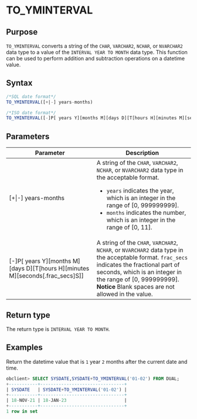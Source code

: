 # TO_YMINTERVAL

## Purpose

`TO_YMINTERVAL` converts a string of the `CHAR`, `VARCHAR2`, `NCHAR`, or `NVARCHAR2` data type to a value of the `INTERVAL YEAR TO MONTH` data type. This function can be used to perform addition and subtraction operations on a datetime value.

## Syntax

```sql
/*SQL date format*/
TO_YMINTERVAL([+|-] years-months)

/*ISO date format*/
TO_YMINTERVAL([-]P[ years Y][months M][days D][T[hours H][minutes M][seconds[.frac_secs]S]])
```

## Parameters

| Parameter | Description |
|-------------------------------------------------------------------------------------------------|--------------------------------------------------------------------------------------------------------------------------------------------------------------------------------------------------------------------------------------------------|
| \[+\|-\] years-months | A string of the `CHAR`, `VARCHAR2`, `NCHAR`, or `NVARCHAR2` data type in the acceptable format.  <ul><li> `years` indicates the year, which is an integer in the range of \[0, 999999999\].    </li><li> `months` indicates the number, which is an integer in the range of \[0, 11\]. </li></ul> |
| \[-\]P\[ years Y\]\[months M\]\[days D\]\[T\[hours H\]\[minutes M\]\[seconds\[.frac_secs\]S\]\] | A string of the `CHAR`, `VARCHAR2`, `NCHAR`, or `NVARCHAR2` data type in the acceptable format.  `frac_secs` indicates the fractional part of seconds, which is an integer in the range of \[0, 999999999\].  <br>**Notice** Blank spaces are not allowed in the value.  |

## Return type

The return type is `INTERVAL YEAR TO MONTH`.

## Examples

Return the datetime value that is `1` year `2` months after the current date and time.

```sql
obclient> SELECT SYSDATE,SYSDATE+TO_YMINTERVAL('01-02') FROM DUAL;
+-----------+--------------------------------+
| SYSDATE   | SYSDATE+TO_YMINTERVAL('01-02') |
+-----------+--------------------------------+
| 18-NOV-21 | 18-JAN-23                      |
+-----------+--------------------------------+
1 row in set
```
